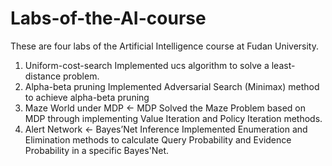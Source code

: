 # Labs-of-the-AI-course

These are four labs of the Artificial Intelligence course at Fudan University.

1. Uniform-cost-search
   Implemented ucs algorithm to solve a least-distance problem.
2. Alpha-beta pruning
   Implemented Adversarial Search (Minimax) method to achieve alpha-beta pruning
3. Maze World under MDP <- MDP
   Solved the Maze Problem based on MDP through implementing Value Iteration and Policy Iteration methods.
4. Alert Network <- Bayes’Net Inference
   Implemented Enumeration and Elimination methods to calculate Query Probability and Evidence Probability in a specific Bayes'Net.

